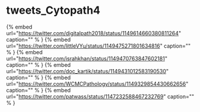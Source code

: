# tweets_Cytopath4

{% embed url="https://twitter.com/digitalpath2018/status/1149614660380811264"  caption="" % }
{% embed url="https://twitter.com/littleVYu/status/1149475271801634816"  caption="" % }
{% embed url="https://twitter.com/israhkhan/status/1149470763847602181"  caption="" % }
{% embed url="https://twitter.com/doc_kartik/status/1149431012583190530"  caption="" % }
{% embed url="https://twitter.com/WCMCPathology/status/1149329854430662656"  caption="" % }
{% embed url="https://twitter.com/patwass/status/1147232588467232769"  caption="" % }
